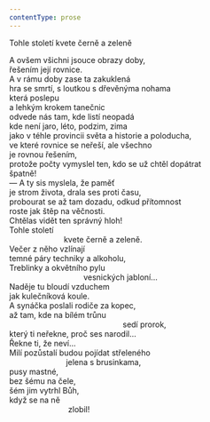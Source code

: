 ```yaml
---
contentType: prose
---
```


Tohle století kvete černě a zeleně

A ovšem všichni jsouce obrazy doby,  
řešením její rovnice.  
A v rámu doby zase ta zakuklená  
hra se smrtí, s loutkou s dřevěnýma nohama  
která poslepu  
a lehkým krokem tanečnic  
odvede nás tam, kde listí neopadá  
kde není jaro, léto, podzim, zima  
jako v téhle provincii světa a historie a poloducha,  
ve které rovnice se neřeší, ale všechno  
je rovnou řešením,  
protože počty vymyslel ten, kdo se už chtěl dopátrat  
špatně!  
— A ty sis myslela, že paměť  
je strom života, drala ses proti času,  
probourat se až tam dozadu, odkud přítomnost  
roste jak štěp na věčnosti.  
Chtělas vidět ten správný hloh!  
Tohle století  
                         kvete černě a zeleně.  
Večer z něho vzlínají  
temné páry techniky a alkoholu,  
Treblinky a okvětního pylu  
                                  vesnických jabloní…  
Naděje tu bloudí vzduchem  
jak kulečníková koule.  
A synáčka poslali rodiče za kopec,  
až tam, kde na bílém trůnu  
                                                    sedí prorok,  
který ti neřekne, proč ses narodil…  
Řekne ti, že neví…  
Milí pozůstalí budou pojídat střeleného  
                          jelena s brusinkama,  
pusy mastné,  
bez šému na čele,  
šém jim vytrhl Bůh,  
když se na ně  
                           zlobil!
